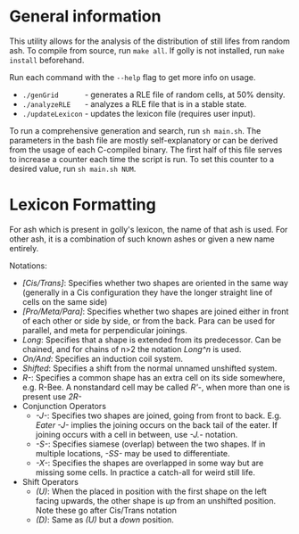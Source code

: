 <h1>General information</h1>

This utility allows for the analysis of the distribution of still lifes from random ash. To compile from source, run `make all`. If golly is not installed, run `make install` beforehand.

Run each command with the `--help` flag to get more info on usage.
- `./genGrid      `	- generates a RLE file of random cells, at 50% density.
- `./analyzeRLE   `	- analyzes a RLE file that is in a stable state.
- `./updateLexicon`	- updates the lexicon file (requires user input).

To run a comprehensive generation and search, run `sh main.sh`. The parameters in the bash file are mostly self-explanatory or can be derived from the usage of each C-compiled binary. The first half of this file serves to increase a counter each time the script is run. To set this counter to a desired value, run `sh main.sh NUM`.

<h1>Lexicon Formatting</h1>
For ash which is present in golly's lexicon, the name of that ash is used.
For other ash, it is a combination of such known ashes or given a new name
entirely.

Notations:
* *\[Cis/Trans\]*: Specifies whether two shapes are oriented in the same way (generally in a Cis configuration they have the longer straight line of cells on the same side)
* *\[Pro/Meta/Para\]*: Specifies whether two shapes are joined either in front of each other or side by side, or from the back. Para can be used for parallel, and meta for perpendicular joinings.
* *Long*: Specifies that a shape is extended from its predecessor. Can be chained, and for chains of n>2 the notation *Long^n* is used.
* *On/And*: Specifies an induction coil system.
* *Shifted*: Specifies a shift from the normal unnamed unshifted system.
* *R-*: Specifies a common shape has an extra cell on its side somewhere, e.g. R-Bee. A nonstandard cell may be called *R'-*, when more than one is present use *2R-*
* Conjunction Operators
  * *-J-*: Specifies two shapes are joined, going from front to back. E.g. *Eater -J-* implies the joining occurs on the back tail of the eater. If joining occurs with a cell in between, use *-J.-* notation.
  * *-S-*: Specifies siamese (overlap) between the two shapes. If in multiple locations, *-SS-* may be used to differentiate.
  * *-X-*: Specifies the shapes are overlapped in some way but are missing some cells. In practice a catch-all for weird still life.
* Shift Operators
  * *(U)*: When the placed in position with the first shape on the left facing upwards, the other shape is *up* from an unshifted position. Note these go after Cis/Trans notation
  * *(D)*: Same as *(U)* but a *down* position.
